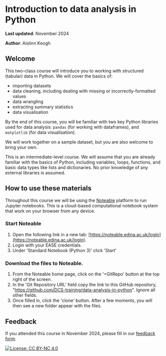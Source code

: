 # Introduction to data analysis in Python

**Last updated**: November 2024

**Author**: Aislinn Keogh

## Welcome

This two-class course will introduce you to working with structured (tabular) data in Python. We will cover the basics of: 

- importing datasets 
- data cleaning, including dealing with missing or incorrectly-formatted values 
- data wrangling 
- extracting summary statistics 
- data visualisation 

By the end of this course, you will be familiar with two key Python libraries used for data analysis: ``pandas`` (for working with dataframes), and ``matplotlib`` (for data visualisation). 

We will work together on a sample dataset, but you are also welcome to bring your own. 

This is an intermediate-level course. We will assume that you are already familiar with the basics of Python, including variables, loops, functions, and basic data types like lists and dictionaries. No prior knowledge of any external libraries is assumed.

## How to use these materials

Throughout this course we will be using the [Noteable](https://noteable.edina.ac.uk/) platform to run Jupyter notebooks. This is a cloud-based computational notebook system that work on your browser from any device.

### Start Noteable
1.  Open the following link in a new tab:  [https://noteable.edina.ac.uk/login](https://noteable.edina.ac.uk/login).
2.  Login with your EASE credentials.
3.  Under 'Standard Notebook (Python 3)' click 'Start'
   
### Download the files to Noteable.
1.  From the Noteable home page, click on the '+GitRepo' button at the top right of the screen.
2.  In the 'Git Repository URL' field copy the link to this GitHub repository, "https://github.com/DCS-training/data-analysis-in-python". Ignore all other fields.
3.  Once filled in, click the 'clone' button. After a few moments, you will then see a new folder appear with the files.

## Feedback

If you attended this course in November 2024, please fill in our [feedback form](https://forms.office.com/r/YYNrqvuNr8).

[![License: CC BY-NC 4.0](https://licensebuttons.net/l/by-nc/4.0/80x15.png)](https://creativecommons.org/licenses/by-nc/4.0/)